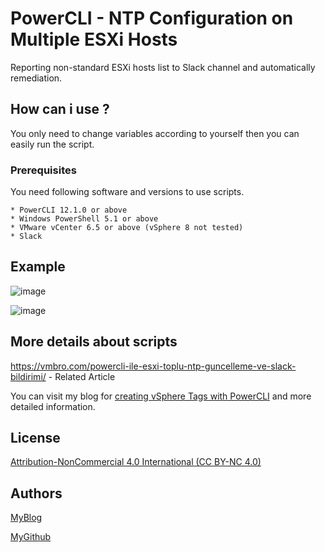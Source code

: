 # PowerCLI - NTP Configuration on Multiple ESXi Hosts
Reporting non-standard ESXi hosts list to Slack channel and automatically remediation. 

## How can i use ?

You only need to change variables according to yourself then you can easily run the script.

### Prerequisites

You need following software and versions to use scripts.

```
* PowerCLI 12.1.0 or above
* Windows PowerShell 5.1 or above
* VMware vCenter 6.5 or above (vSphere 8 not tested)
* Slack
```
## Example

![image](https://user-images.githubusercontent.com/6716206/209731597-4dd55dd4-cec0-42be-806c-4cbd3ec94953.png)

![image](https://user-images.githubusercontent.com/6716206/209731662-7ec25d56-8bcf-4d86-8522-d260a327689f.png)


## More details about scripts

https://vmbro.com/powercli-ile-esxi-toplu-ntp-guncelleme-ve-slack-bildirimi/ - Related Article

You can visit my blog for [creating vSphere Tags with PowerCLI](https://vmbro.com/vmware-powercli-ile-esxi-toplu-ntp-guncelleme-ve-slack-bildirimi/) and more detailed information.


## License

[Attribution-NonCommercial 4.0 International (CC BY-NC 4.0)](https://creativecommons.org/licenses/by-nc/4.0/)

## Authors


[MyBlog](https://vmbro.com/)

[MyGithub](https://github.com/vmbro)



